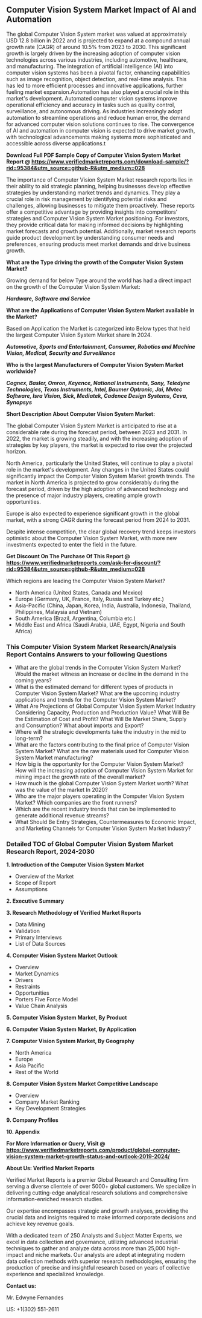 <h2>Computer Vision System Market Impact of AI and Automation</h2>The global Computer Vision System market was valued at approximately USD 12.8 billion in 2022 and is projected to expand at a compound annual growth rate (CAGR) of around 10.5% from 2023 to 2030. This significant growth is largely driven by the increasing adoption of computer vision technologies across various industries, including automotive, healthcare, and manufacturing. The integration of artificial intelligence (AI) into computer vision systems has been a pivotal factor, enhancing capabilities such as image recognition, object detection, and real-time analysis. This has led to more efficient processes and innovative applications, further fueling market expansion.Automation has also played a crucial role in this market's development. Automated computer vision systems improve operational efficiency and accuracy in tasks such as quality control, surveillance, and autonomous driving. As industries increasingly adopt automation to streamline operations and reduce human error, the demand for advanced computer vision solutions continues to rise. The convergence of AI and automation in computer vision is expected to drive market growth, with technological advancements making systems more sophisticated and accessible across diverse applications.t</p><p id="" class=""><strong>Download Full PDF Sample Copy of Computer Vision System Market Report @ <a href="https://www.verifiedmarketreports.com/download-sample/?rid=95384&utm_source=github-R&utm_medium=028" target="_blank">https://www.verifiedmarketreports.com/download-sample/?rid=95384&utm_source=github-R&utm_medium=028</a></strong></p><p>The importance of&nbsp;Computer Vision System Market research reports lies in their ability to aid strategic planning, helping businesses develop effective strategies by understanding market trends and dynamics. They play a crucial role in risk management by identifying potential risks and challenges, allowing businesses to mitigate them proactively. These reports offer a competitive advantage by providing insights into competitors' strategies and Computer Vision System Market positioning. For investors, they provide critical data for making informed decisions by highlighting market forecasts and growth potential. Additionally, market research reports guide product development by understanding consumer needs and preferences, ensuring products meet market demands and drive business growth.</p><p><strong>What are the&nbsp;Type driving the growth of the Computer Vision System Market?</strong></p><p id="" class="">Growing demand for below Type around the world has had a direct impact on the growth of the Computer Vision System Market:</p><em><strong>Hardware, Software and Service</strong></em></p><strong>What are the&nbsp;Applications&nbsp;of Computer Vision System Market available in the Market?</strong></p><p id="" class="">Based on Application the Market is categorized into Below types that held the largest Computer Vision System Market share In 2024.</p><em><strong>Automotive, Sports and Entertainment, Consumer, Robotics and Machine Vision, Medical, Security and Surveillance</strong></em></p><strong>Who is the largest Manufacturers of Computer Vision System Market worldwide?</strong></p><p><em><strong>Cognex, Basler, Omron, Keyence, National Instruments, Sony, Teledyne Technologies, Texas Instruments, Intel, Baumer Optronic, Jai, Mvtec Software, Isra Vision, Sick, Mediatek, Cadence Design Systems, Ceva, Synopsys</strong></em></p><p id="" class=""><strong>Short Description About Computer Vision System Market:</strong></p><p>The global Computer Vision System Market is anticipated to rise at a considerable rate during the forecast period, between 2023 and 2031. In 2022, the market is growing steadily, and with the increasing adoption of strategies by key players, the market is expected to rise over the projected horizon.</p><p>North America, particularly the United States, will continue to play a pivotal role in the market's development. Any changes in the United States could significantly impact the Computer Vision System Market growth trends. The market in North America is projected to grow considerably during the forecast period, driven by the high adoption of advanced technology and the presence of major industry players, creating ample growth opportunities.</p><p>Europe is also expected to experience significant growth in the global market, with a strong CAGR during the forecast period from 2024 to 2031.</p><p>Despite intense competition, the clear global recovery trend keeps investors optimistic about the Computer Vision System Market, with more new investments expected to enter the field in the future.</p><p id="" class=""><strong>Get Discount On The Purchase Of This Report @ <a href="https://www.verifiedmarketreports.com/ask-for-discount/?rid=95384&utm_source=github-R&utm_medium=028" target="_blank">https://www.verifiedmarketreports.com/ask-for-discount/?rid=95384&utm_source=github-R&utm_medium=028</a></strong></p>Which regions are leading the Computer Vision System Market?</p><ul><li>North America (United States, Canada and Mexico)</li><li>Europe (Germany, UK, France, Italy, Russia and Turkey etc.)</li><li>Asia-Pacific (China, Japan, Korea, India, Australia, Indonesia, Thailand, Philippines, Malaysia and Vietnam)</li><li>South America (Brazil, Argentina, Columbia etc.)</li><li>Middle East and Africa (Saudi Arabia, UAE, Egypt, Nigeria and South Africa)</li></ul><h3 id="" class="">This Computer Vision System Market Research/Analysis Report Contains Answers to your following Questions</h3><ul><li>What are the global trends in the Computer Vision System Market? Would the market witness an increase or decline in the demand in the coming years?</li><li>What is the estimated demand for different types of products in Computer Vision System Market? What are the upcoming industry applications and trends for the Computer Vision System Market?</li><li>What Are Projections of Global Computer Vision System Market Industry Considering Capacity, Production and Production Value? What Will Be the Estimation of Cost and Profit? What Will Be Market Share, Supply and Consumption? What about imports and Export?</li><li>Where will the strategic developments take the industry in the mid to long-term?</li><li>What are the factors contributing to the final price of Computer Vision System Market? What are the raw materials used for Computer Vision System Market manufacturing?</li><li>How big is the opportunity for the Computer Vision System Market? How will the increasing adoption of Computer Vision System Market for mining impact the growth rate of the overall market?</li><li>How much is the global Computer Vision System Market worth? What was the value of the market In 2020?</li><li>Who are the major players operating in the Computer Vision System Market? Which companies are the front runners?</li><li>Which are the recent industry trends that can be implemented to generate additional revenue streams?</li><li>What Should Be Entry Strategies, Countermeasures to Economic Impact, and Marketing Channels for Computer Vision System Market Industry?</li></ul><h3 id="" class="">Detailed TOC of Global Computer Vision System Market Research Report, 2024-2030</h3><p id="" class=""><strong>1. Introduction of the Computer Vision System Market</strong></p><ul><li>Overview of the Market</li><li>Scope of Report</li><li>Assumptions</li></ul><p id="" class=""><strong>2. Executive Summary</strong></p><p id="" class=""><strong>3. Research Methodology of Verified Market Reports</strong></p><ul><li>Data Mining</li><li>Validation</li><li>Primary Interviews</li><li>List of Data Sources</li></ul><p id="" class=""><strong>4. Computer Vision System Market Outlook</strong></p><ul><li>Overview</li><li>Market Dynamics</li><li>Drivers</li><li>Restraints</li><li>Opportunities</li><li>Porters Five Force Model</li><li>Value Chain Analysis</li></ul><p id="" class=""><strong>5. Computer Vision System Market, By Product</strong></p><p id="" class=""><strong>6. Computer Vision System Market, By Application</strong></p><p id="" class=""><strong>7. Computer Vision System Market, By Geography</strong></p><ul><li>North America</li><li>Europe</li><li>Asia Pacific</li><li>Rest of the World</li></ul><p id="" class=""><strong>8. Computer Vision System Market Competitive Landscape</strong></p><ul><li>Overview</li><li>Company Market Ranking</li><li>Key Development Strategies</li></ul><p id="" class=""><strong>9. Company Profiles</strong></p><p id="" class=""><strong>10. Appendix</strong></p><p id="" class=""><strong>For More Information or Query, Visit @ <a href="https://www.verifiedmarketreports.com/product/global-computer-vision-system-market-growth-status-and-outlook-2019-2024/" target="_blank">https://www.verifiedmarketreports.com/product/global-computer-vision-system-market-growth-status-and-outlook-2019-2024/</a></strong></p><p id="" class=""><strong>About Us: Verified Market Reports</strong></p><p id="" class="">Verified Market Reports is a premier Global Research and Consulting firm serving a diverse clientele of over 5000+ global customers. We specialize in delivering cutting-edge analytical research solutions and comprehensive information-enriched research studies.</p><p id="" class="">Our expertise encompasses strategic and growth analyses, providing the crucial data and insights required to make informed corporate decisions and achieve key revenue goals.</p><p id="" class="">With a dedicated team of 250 Analysts and Subject Matter Experts, we excel in data collection and governance, utilizing advanced industrial techniques to gather and analyze data across more than 25,000 high-impact and niche markets. Our analysts are adept at integrating modern data collection methods with superior research methodologies, ensuring the production of precise and insightful research based on years of collective experience and specialized knowledge.</p><p id="" class=""><strong>Contact us:</strong></p><p id="" class="">Mr. Edwyne Fernandes</p><p id="" class="">US: +1(302) 551-2611</p>